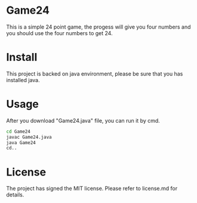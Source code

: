 # Game24
This is a simple 24 point game, the progess will give you four numbers and you should use the four numbers to get 24.

# Install
This project is backed on java environment, please be sure that you has installed java.

# Usage
After you download "Game24.java" file, you can run it by cmd.
```bash
cd Game24
javac Game24.java
java Game24
cd..
```

# License
The project has signed the MIT license. Please refer to license.md for details.
